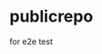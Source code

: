 # publicrepo
for e2e test


































































































































































































































































































































































































































































































































































































































































































































































































































































































































































































































































































































































































































































































































































































































































































































































































































































































































































